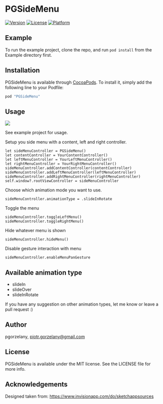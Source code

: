 # PGSideMenu

[![Version](https://img.shields.io/cocoapods/v/PGSideMenu.svg?style=flat)](http://cocoapods.org/pods/PGSideMenu)
[![License](https://img.shields.io/cocoapods/l/PGSideMenu.svg?style=flat)](http://cocoapods.org/pods/PGSideMenu)
[![Platform](https://img.shields.io/cocoapods/p/PGSideMenu.svg?style=flat)](http://cocoapods.org/pods/PGSideMenu)

## Example

To run the example project, clone the repo, and run `pod install` from the Example directory first.

## Installation

PGSideMenu is available through [CocoaPods](http://cocoapods.org). To install
it, simply add the following line to your Podfile:

```ruby
pod "PGSideMenu"
```

## Usage

![](http://i.giphy.com/3oD3YmQTMADfYEQb4Y.gif)

See example project for usage.

Setup you side menu with a content, left and right controller.

```
let sideMenuController = PGSideMenu()
let contentController = YourContentController()
let leftMenuController = YourLeftMenuController()
let rightMenuController = YourRightMenuController()
sideMenuController.addContentController(contentController)
sideMenuController.addLeftMenuController(leftMenuController)
sideMenuController.addRightMenuController(rightMenuController)
self.window?.rootViewController = sideMenuController
```

Choose which animation mode you want to use.

```
sideMenuController.animationType = .slideInRotate

```

Toggle the menu

```
sideMenuController.toggleLeftMenu()
sideMenuController.toggleRightMenu()
```

Hide whatever menu is shown

```
sideMenuController.hideMenu()
```

Disable gesture interaction with menu

```
sideMenuController.enableMenuPanGesture
```

## Available animation type

* slideIn
* slideOver
* slideInRotate

If you have any suggestion on other animation types, let me know or leave a pull request :)

## Author

pgorzelany, piotr.gorzelany@gmail.com

## License

PGSideMenu is available under the MIT license. See the LICENSE file for more info.

## Acknowledgements

Designed taken from: https://www.invisionapp.com/do/sketchappsources
